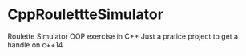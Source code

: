# CppRoulettteSimulator

Roulette Simulator OOP exercise in C++ 
Just a pratice project to get a handle on c++14
